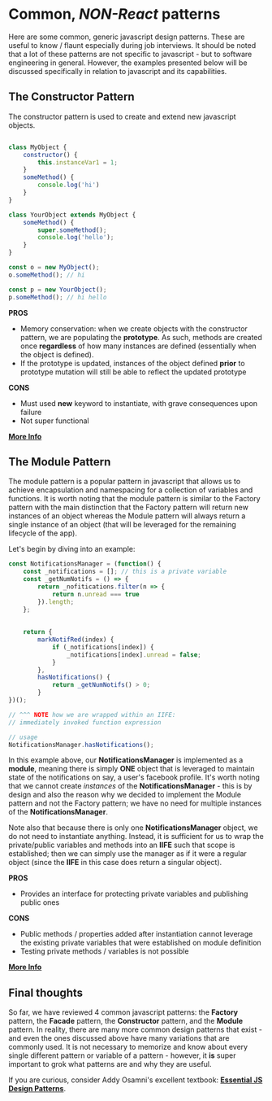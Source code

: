 # Common, *NON-React* patterns

Here are some common, generic javascript design patterns. These are useful to know / flaunt especially during job interviews. It should be noted that a lot of these patterns are not specific to javascript - but to software engineering in general. However, the examples presented below will be discussed specifically in relation to javascript and its capabilities.

## The Constructor Pattern

The constructor pattern is used to create and extend new javascript objects.

```js

class MyObject {
	constructor() {
		this.instanceVar1 = 1;
	}
	someMethod() {
		console.log('hi')
	}
}

class YourObject extends MyObject {
	someMethod() {
		super.someMethod();
		console.log('hello');
	}
}

const o = new MyObject();
o.someMethod(); // hi

const p = new YourObject();
p.someMethod(); // hi hello
```

**PROS**

* Memory conservation: when we create objects with the constructor pattern, we are populating the **prototype**. As such, methods are created once **regardless** of how many instances are defined (essentially when the object is defined).
* If the prototype is updated, instances of the object defined **prior** to prototype mutation will still be able to reflect the updated prototype

**CONS**

* Must used **new** keyword to instantiate, with grave consequences upon failure
* Not super functional

**[More Info](https://addyosmani.com/resources/essentialjsdesignpatterns/book/#constructorpatternjavascript)**

## The Module Pattern

The module pattern is a popular pattern in javascript that allows us to achieve encapsulation and namespacing for a collection of variables and functions. It is worth noting that the module pattern is similar to the Factory pattern with the main distinction that the Factory pattern will return new instances of an object whereas the Module pattern will always return a single instance of an object (that will be leveraged for the remaining lifecycle of the app).

Let's begin by diving into an example:

```js
const NotificationsManager = (function() {
	const _notifications = []; // this is a private variable
	const _getNumNotifs = () => {
		return _nofitications.filter(n => {
			return n.unread === true
		}).length;
	};
	
	
	return {
		markNotifRed(index) {
			if (_notifications[index]) {
				_notifications[index].unread = false;
			}
		},
		hasNotifications() {
			return _getNumNotifs() > 0;
		}
})();

// ^^^ NOTE how we are wrapped within an IIFE: 
// immediately invoked function expression

// usage
NotificationsManager.hasNotifications();
```


In this example above, our **NotificationsManager** is implemented as a **module**, meaning there is simply **ONE** object that is leveraged to maintain state of the notifications on say, a user's facebook profile. It's worth noting that we cannot create *instances* of the **NotificationsManager** - this is by design and also the reason why we decided to implement the Module pattern and not the Factory pattern; we have no need for multiple instances of the **NotificationsManager**.

Note also that because there is only one **NotificationsManager** object, we do not need to instantiate anything. Instead, it is sufficient for us to wrap the private/public variables and methods into an **IIFE** such that scope is established; then we can simply use the manager as if it were a regular object (since the **IIFE** in this case does return a singular object).

**PROS**

* Provides an interface for protecting private variables and publishing public ones

**CONS**

* Public methods / properties added after instantiation cannot leverage the existing private variables that were established on module definition
* Testing private methods / variables is not possible 

**[More Info](https://addyosmani.com/resources/essentialjsdesignpatterns/book/#modulepatternjavascript)**

## Final thoughts

So far, we have reviewed 4 common javascript patterns: the **Factory** pattern, the **Facade** pattern, the **Constructor** pattern, and the **Module** pattern. In reality, there are many more common design patterns that exist - and even the ones discussed above have many variations that are commonly used. It is not necessary to memorize and know about every single different pattern or variable of a pattern - however, it **is** super important to grok what patterns are and why they are useful.

If you are curious, consider Addy Osamni's excellent textbook: **[Essential JS Design Patterns](https://addyosmani.com/resources/essentialjsdesignpatterns/book/)**.
